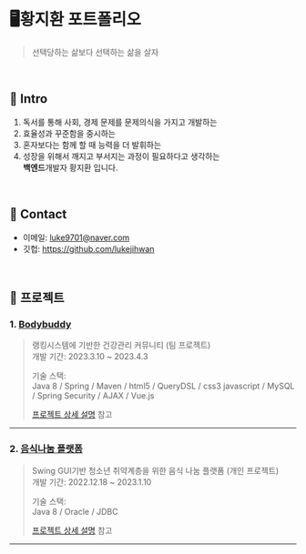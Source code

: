 # 🖥️황지환 포트폴리오
> 선택당하는 삶보다 선택하는 삶을 살자

<br>

## :pushpin: Intro
1. 독서를 통해 사회, 경제 문제를 문제의식을 가지고 개발하는 
2. 효율성과 꾸준함을 중시하는
3. 혼자보다는 함께 할 때 능력을 더 발휘하는
4. 성장을 위해서 깨지고 부서지는 과정이 필요하다고 생각하는 <br>
   <strong>백엔드</strong>개발자 황지환 입니다.

<br>

## :pushpin: Contact
- 이메일: luke9701@naver.com
- 깃헙: https://github.com/lukejihwan

</br>

## :pushpin: 프로젝트
### 1. [Bodybuddy](https://github.com/lukejihwan/Bodybuddy_project.git)
>랭킹시스템에 기반한 건강관리 커뮤니티 (팀 프로젝트)  
>개발 기간: 2023.3.10 ~ 2023.4.3  
>  
>기술 스택:  
>Java 8 / Spring / Maven / html5 / QueryDSL / css3
>javascript / MySQL / Spring Security / AJAX / Vue.js
>  
>[프로젝트 상세 설명](https://github.com/lukejihwan/Bodybuddy_project.git) 참고

---

### 2. [음식나눔 플랫폼](https://github.com/lukejihwan/foodSharing_platform-project.git)
>Swing GUI기반 청소년 취약계층을 위한 음식 나눔 플랫폼  (개인 프로젝트)  
>개발 기간: 2022.12.18 ~ 2023.1.10  
>  
>기술 스택:  
>Java 8 / Oracle / JDBC
>  
>[프로젝트 상세 설명](https://github.com/lukejihwan/foodSharing_platform-project.git) 참고

---
